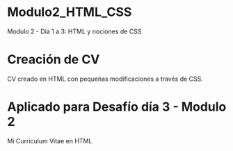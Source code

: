 # Modulo2_HTML_CSS
Modulo 2 - Día 1 a 3: HTML y nociones de CSS

# Creación de CV
CV creado en HTML con pequeñas modificaciones a través de CSS.

# Aplicado para Desafío día 3 - Modulo 2
Mi Curriculum Vitae en HTML
